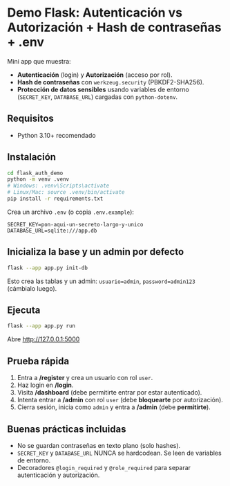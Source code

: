 
# Demo Flask: Autenticación vs Autorización + Hash de contraseñas + .env

Mini app que muestra:
- **Autenticación** (login) y **Autorización** (acceso por rol).
- **Hash de contraseñas** con `werkzeug.security` (PBKDF2-SHA256).
- **Protección de datos sensibles** usando variables de entorno (`SECRET_KEY`, `DATABASE_URL`) cargadas con `python-dotenv`.

## Requisitos
- Python 3.10+ recomendado

## Instalación
```bash
cd flask_auth_demo
python -m venv .venv
# Windows: .venv\Scripts\activate
# Linux/Mac: source .venv/bin/activate
pip install -r requirements.txt
```

Crea un archivo `.env` (o copia `.env.example`):
```
SECRET_KEY=pon-aqui-un-secreto-largo-y-unico
DATABASE_URL=sqlite:///app.db
```

## Inicializa la base y un admin por defecto
```bash
flask --app app.py init-db
```
Esto crea las tablas y un admin: `usuario=admin`, `password=admin123` (cámbialo luego).

## Ejecuta
```bash
flask --app app.py run
```
Abre http://127.0.0.1:5000

## Prueba rápida
1. Entra a **/register** y crea un usuario con rol `user`.
2. Haz login en **/login**.
3. Visita **/dashboard** (debe permitirte entrar por estar autenticado).
4. Intenta entrar a **/admin** con rol `user` (debe **bloquearte** por autorización).
5. Cierra sesión, inicia como `admin` y entra a **/admin** (debe **permitirte**).

## Buenas prácticas incluidas
- No se guardan contraseñas en texto plano (solo hashes).
- `SECRET_KEY` y `DATABASE_URL` NUNCA se hardcodean. Se leen de variables de entorno.
- Decoradores `@login_required` y `@role_required` para separar autenticación y autorización.
```

